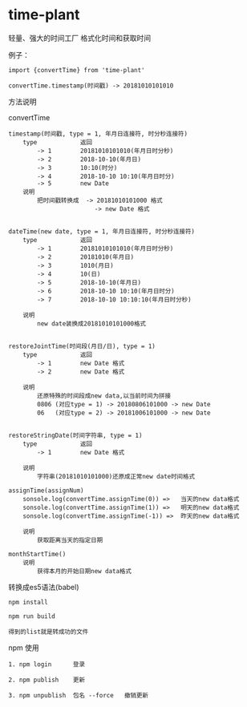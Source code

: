 # time-plant
轻量、强大的时间工厂
格式化时间和获取时间

例子：

    import {convertTime} from 'time-plant'

    convertTime.timestamp(时间戳) -> 20181010101010



方法说明


convertTime


    timestamp(时间戳, type = 1, 年月日连接符, 时分秒连接符)
        type            返回
            -> 1        20181010101010(年月日时分秒)
            -> 2        2018-10-10(年月日)
            -> 3        10:10(时分)
            -> 4        2018-10-10 10:10(年月日时分)
            -> 5        new Date
        说明
            把时间戳转换成  -> 20181010101000 格式 
                            -> new Date 格式


    dateTime(new date, type = 1, 年月日连接符, 时分秒连接符)
        type            返回
            -> 1        20181010101010(年月日时分秒)
            -> 2        20181010(年月日)
            -> 3        1010(月日)
            -> 4        10(日)
            -> 5        2018-10-10(年月日)
            -> 6        2018-10-10 10:10(年月日时分)
            -> 7        2018-10-10 10:10:10(年月日时分秒)
    
        说明
            new date装换成20181010101000格式
    

    restoreJointTime(时间段(月日/日), type = 1)
        type            返回
            -> 1        new Date 格式
            -> 2        new Date 格式
    
        说明
            还原特殊的时间段成new data,以当前时间为拼接
            0806 (对应type = 1) -> 20180806101000 -> new Date 
            06   (对应type = 2) -> 20181006101000 -> new Date


    restoreStringDate(时间字符串, type = 1)
        type            返回
            -> 1        new Date 格式
    
        说明
            字符串(20181010101000)还原成正常new date时间格式
    
    assignTime(assignNum)
        sonsole.log(convertTime.assignTime(0)) =>   当天的new data格式
        sonsole.log(convertTime.assignTime(1)) =>   明天的new data格式
        sonsole.log(convertTime.assignTime(-1)) =>  昨天的new data格式

        说明
            获取距离当天的指定日期

    monthStartTime()
        说明
            获得本月的开始日期new data格式


转换成es5语法(babel)

    npm install

    npm run build

    得到的list就是转成功的文件


npm 使用

    1. npm login      登录

    2. npm publish    更新

    3. npm unpublish  包名 --force   撤销更新